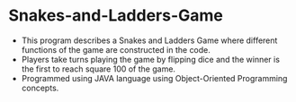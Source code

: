 # Snakes-and-Ladders-Game
* This program describes a Snakes and Ladders Game where different functions of the game are constructed in the code. 
* Players take turns playing the game by flipping dice and the winner is the first to reach square 100 of the game. 
* Programmed using JAVA language using Object-Oriented Programming concepts.
